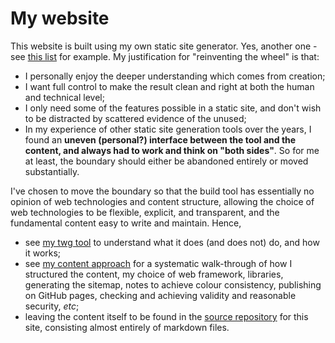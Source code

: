 # My website

This website is built using my own static site generator. Yes, another one - see [this list](https://jamstack.org/generators/) for example. My justification for "reinventing the wheel" is that:

- I personally enjoy the deeper understanding which comes from creation;
- I want full control to make the result clean and right at both the human and technical level;
- I only need some of the features possible in a static site, and don't wish to be distracted by scattered evidence of the unused;
- In my experience of other static site generation tools over the years, I found an **uneven (personal?) interface between the tool and the content, and always had to work and think on "both sides"**. So for me at least, the boundary should either be abandoned entirely or moved substantially.

I've chosen to move the boundary so that the build tool has essentially no opinion of web technologies and content structure, allowing the choice of web technologies to be flexible, explicit, and transparent, and the fundamental content easy to write and maintain. Hence,

- see [my twg tool](twg.html) to understand what it does (and does not) do, and how it works;
- see [my content approach](approach.html) for a systematic walk-through of how I structured the content, my choice of web framework, libraries, generating the sitemap, notes to achieve colour consistency, publishing on GitHub pages, checking and achieving validity and reasonable security, _etc_;
- leaving the content itself to be found in the [source repository](https://github.com/tcorbettclark/tcorbettclark.github.io) for this site, consisting almost entirely of markdown files.
